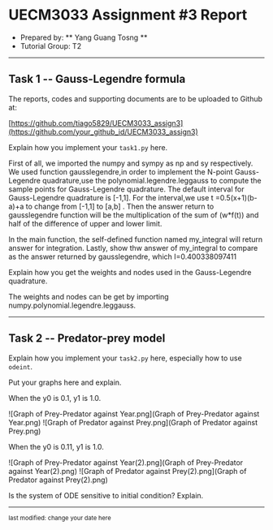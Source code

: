UECM3033 Assignment #3 Report
========================================================

- Prepared by: ** Yang Guang Tosng **
- Tutorial Group: T2

--------------------------------------------------------

## Task 1 --  Gauss-Legendre formula

The reports, codes and supporting documents are to be uploaded to Github at: 

[https://github.com/tiago5829/UECM3033_assign3](https://github.com/your_github_id/UECM3033_assign3)


Explain how you implement your `task1.py` here.

First of all, we imported the numpy and sympy as np and sy respectively. We used function gausslegendre,in order to implement the N-point Gauss-Legendre quadrature,use the polynomial.legendre.leggauss to compute the sample points for Gauss-Legendre quadrature. The default interval for Gauss-Legendre quadrature is [-1,1]. For the interval,we use t =0.5(x+1)(b-a)+a to change from [-1,1] to [a,b] . Then the answer return to gausslegendre function will be the multiplication of the sum of (w*f(t)) and half of the difference of upper and lower limit.

In the main function, the self-defined function named my_integral will return answer for integration. Lastly, show thw answer of my_integral to compare as the answer returned by gausslegendre, which I=0.400338097411

Explain how you get the weights and nodes used in the Gauss-Legendre quadrature.

The weights and nodes can be get by importing numpy.polynomial.legendre.leggauss.

---------------------------------------------------------

## Task 2 -- Predator-prey model

Explain how you implement your `task2.py` here, especially how to use `odeint`.


Put your graphs here and explain.

When the y0 is 0.1, y1 is 1.0.


![Graph of Prey-Predator against Year.png](Graph of Prey-Predator against Year.png)
![Graph of Predator against Prey.png](Graph of Predator against Prey.png)

When the y0 is 0.11, y1 is 1.0.


![Graph of Prey-Predator against Year(2).png](Graph of Prey-Predator against Year(2).png)
![Graph of Predator against Prey(2).png](Graph of Predator against Prey(2).png)

Is the system of ODE sensitive to initial condition? Explain.

-----------------------------------

<sup>last modified: change your date here</sup>
